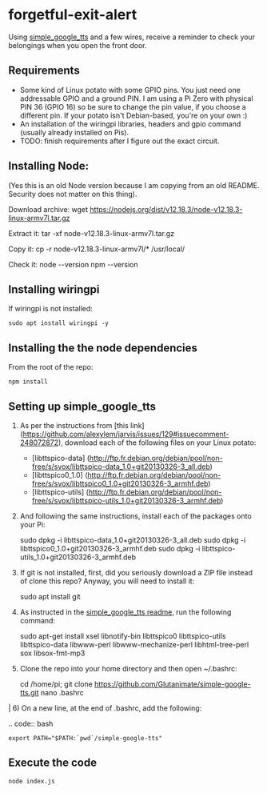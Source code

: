 # forgetful-exit-alert

Using [simple_google_tts](https://github.com/Glutanimate/simple-google-tts) and a few wires,
receive a reminder to check your belongings when you open the front door.


Requirements
------------

- Some kind of Linux potato with some GPIO pins. You just need one addressable GPIO and a ground PIN. I am using a Pi Zero with physical PIN 36 (GPIO 16) so be sure to change the pin value, if you choose a different pin. If your potato isn't Debian-based, you're on your own :)
- An installation of the wiringpi libraries, headers and gpio command (usually already installed on Pis).
- TODO: finish requirements after I figure out the exact circuit.


Installing Node:
----------------
(Yes this is an old Node version because I am copying from an old README. Security does not matter on this thing).

Download archive:
    wget https://nodejs.org/dist/v12.18.3/node-v12.18.3-linux-armv7l.tar.gz

Extract it:
    tar -xf node-v12.18.3-linux-armv7l.tar.gz

Copy it:
    cp -r node-v12.18.3-linux-armv7l/* /usr/local/

Check it:
    node --version
    npm --version


Installing wiringpi
-------------------
If wiringpi is not installed:

    sudo apt install wiringpi -y


Installing the the node dependencies
------------------------------------
From the root of the repo:

    npm install

Setting up simple_google_tts
----------------------------
1) As per the instructions from [this link] (https://github.com/alexylem/jarvis/issues/129#issuecomment-248072872), download each of the following files on your Linux potato:
    - [libttspico-data] (http://ftp.fr.debian.org/debian/pool/non-free/s/svox/libttspico-data_1.0+git20130326-3_all.deb)
    - [libttspico0_1.0] (http://ftp.fr.debian.org/debian/pool/non-free/s/svox/libttspico0_1.0+git20130326-3_armhf.deb)
    - [libttspico-utils] (http://ftp.fr.debian.org/debian/pool/non-free/s/svox/libttspico-utils_1.0+git20130326-3_armhf.deb)

2) And following the same instructions, install each of the packages onto your Pi:

    sudo dpkg -i libttspico-data_1.0+git20130326-3_all.deb
    sudo dpkg -i libttspico0_1.0+git20130326-3_armhf.deb
    sudo dpkg -i libttspico-utils_1.0+git20130326-3_armhf.deb

3) If git is not installed, first, did you seriously download a ZIP file instead of clone this repo? Anyway, you will need to install it:

    sudo apt install git

4) As instructed in the [simple_google_tts readme](https://github.com/glutanimate/simple-google-tts), run the following command:

    sudo apt-get install xsel libnotify-bin libttspico0 libttspico-utils libttspico-data libwww-perl libwww-mechanize-perl libhtml-tree-perl sox libsox-fmt-mp3

5) Clone the repo into your home directory and then open ~/.bashrc:

    cd /home/pi; git clone https://github.com/Glutanimate/simple-google-tts.git
    nano .bashrc

| 6) On a new line, at the end of .bashrc, add the following:

.. code:: bash

    export PATH="$PATH:`pwd`/simple-google-tts"


Execute the code
-----------------

    node index.js